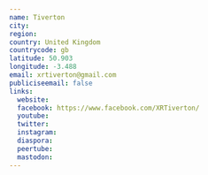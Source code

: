 ```yaml
---
name: Tiverton
city:
region:
country: United Kingdom
countrycode: gb
latitude: 50.903
longitude: -3.488
email: xrtiverton@gmail.com
publiciseemail: false
links:
  website:
  facebook: https://www.facebook.com/XRTiverton/
  youtube:
  twitter:
  instagram:
  diaspora:
  peertube:
  mastodon:
---
```

